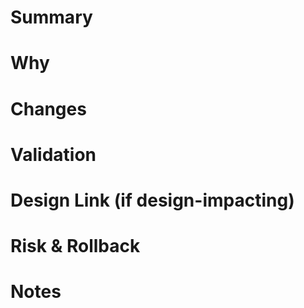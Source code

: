 # Summary
# Why
# Changes
# Validation
# Design Link (if design-impacting)
# Risk & Rollback
# Notes

